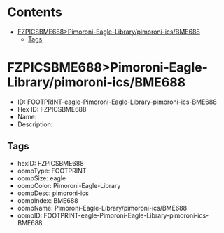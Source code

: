 



Contents
========

* [FZPICSBME688>Pimoroni-Eagle-Library/pimoroni-ics/BME688](#fzpicsbme688pimoroni-eagle-librarypimoroni-icsbme688)
	* [Tags](#tags)

# FZPICSBME688>Pimoroni-Eagle-Library/pimoroni-ics/BME688

- ID: FOOTPRINT-eagle-Pimoroni-Eagle-Library-pimoroni-ics-BME688
- Hex ID: FZPICSBME688
- Name: 
- Description: 

## Tags

- hexID: FZPICSBME688
- oompType: FOOTPRINT
- oompSize: eagle
- oompColor: Pimoroni-Eagle-Library
- oompDesc: pimoroni-ics
- oompIndex: BME688
- oompName: Pimoroni-Eagle-Library/pimoroni-ics/BME688
- oompID: FOOTPRINT-eagle-Pimoroni-Eagle-Library-pimoroni-ics-BME688
